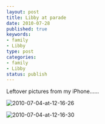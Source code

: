 ```yaml
--- 
layout: post
title: Libby at parade
date: 2010-07-28
published: true
keywords: 
- family
- Libby
type: post
categories: 
- family
- Libby
status: publish
---
```

Leftover pictures from my iPhone......

![2010-07-04-at-12-16-26](http://media.eick.us/2010/07/2010-07-04-at-12-16-26.jpg)

![2010-07-04-at-12-16-30](http://media.eick.us/2010/07/2010-07-04-at-12-16-30.jpg)
